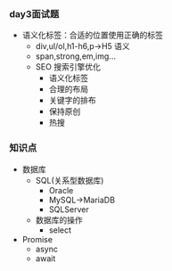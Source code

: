 ### day3面试题
* 语义化标签：合适的位置使用正确的标签
    * div,ul/ol,h1-h6,p->H5 语义
    * span,strong,em,img...
    * SEO 搜索引擎优化
        * 语义化标签
        * 合理的布局
        * 关键字的排布
        * 保持原创
        * 热搜

### 知识点
* 数据库
    * SQL(关系型数据库)
        * Oracle
        * MySQL->MariaDB
        * SQLServer
    * 数据库的操作
        * select   
* Promise
    * async
    * await                      
